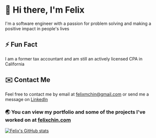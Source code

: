 # 👋 Hi there, I'm Felix

I'm a software engineer with a passion for problem solving and making a positive impact in people's lives

## ⚡ Fun Fact

I am a former tax accountant and am still an actively licensed CPA in California

## ✉️ Contact Me

Feel free to contact me by email at felixmchin@gmail.com or send me a message on [LinkedIn](https://www.linkedin.com/in/felixchin/)

### 🌏 You can view my portfolio and some of the projects I've worked on at [felixchin.com](https://www.felixchin.com)

[![Felix's GitHub stats](https://github-readme-stats.vercel.app/api?username=felix-chin&show_icons=true&line_height=27&count_private=true&include_all_commits=true&title_color=272341&text_color=faf2dd&icon_color=272341&bg_color=23476d)](https://www.felixchin.com) 

<!--
**felix-chin/felix-chin** is a ✨ _special_ ✨ repository because its `README.md` (this file) appears on your GitHub profile.

Here are some ideas to get you started:

- 🔭 I’m currently working on ...
- 🌱 I’m currently learning ...
- 👯 I’m looking to collaborate on ...
- 🤔 I’m looking for help with ...
- 💬 Ask me about ...
- 📫 How to reach me: ...
- 😄 Pronouns: ...
- ⚡ Fun fact: ...
-->
